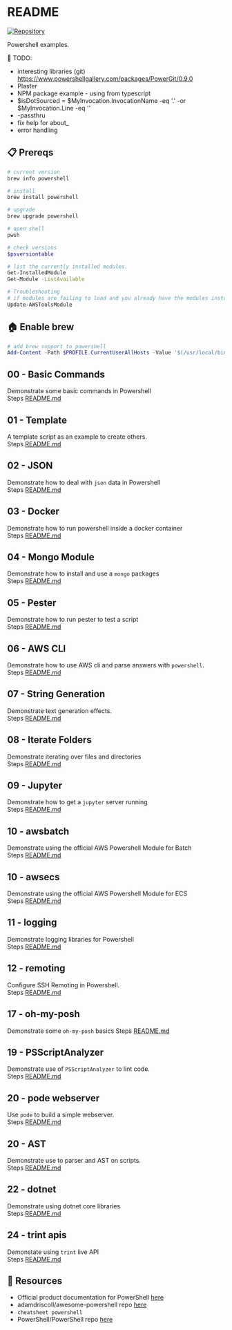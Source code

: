 # README

[![Repository](https://skillicons.dev/icons?i=powershell,docker,linux)](https://skillicons.dev)

Powershell examples.

📝 TODO:

* interesting libraries (git) https://www.powershellgallery.com/packages/PowerGit/0.9.0
* Plaster
* NPM package example - using from typescript
* $isDotSourced = $MyInvocation.InvocationName -eq '.' -or $MyInvocation.Line -eq ''
* -passthru
* fix help for about_
* error handling

## 📋 Prereqs

```sh
# current version
brew info powershell 

# install
brew install powershell

# upgrade
brew upgrade powershell
```

```sh
# open shell
pwsh

# check versions
$psversiontable

# list the currently installed modules.
Get-InstalledModule
Get-Module -ListAvailable   

# Troubleshooting
# if modules are failing to load and you already have the modules installed try upgrading them.
Update-AWSToolsModule  
```

## 🏠 Enable brew

```ps1
# add brew support to powershell
Add-Content -Path $PROFILE.CurrentUserAllHosts -Value '$(/usr/local/bin/brew shellenv) | Invoke-Expression'
```

## 00 - Basic Commands

Demonstrate some basic commands in Powershell  
Steps [README.md](./00_basic_commands/README.md)  

## 01 - Template

A template script as an example to create others.  
Steps [README.md](./01_template_script/README.md)  

## 02 - JSON

Demonstrate how to deal with `json` data in Powershell  
Steps [README.md](./02_json/README.md)  

## 03 - Docker

Demonstrate how to run powershell inside a docker container  
Steps [README.md](./03_docker/README.md)  

## 04 - Mongo Module

Demonstrate how to install and use a `mongo` packages  
Steps [README.md](./04_mongo_module/README.md)  

## 05 - Pester

Demonstrate how to run pester to test a script  
Steps [README.md](./05_pester/README.md)  

## 06 - AWS CLI

Demonstrate how to use AWS cli and parse answers with `powershell`.  
Steps [README.md](./06_awscli/README.md)  

## 07 - String Generation

Demonstrate text generation effects.  
Steps [README.md](./07_string_generation/README.md)  

## 08 - Iterate Folders

Demonstrate iterating over files and directories  
Steps [README.md](./08_iterate_folders/README.md)  

## 09 - Jupyter

Demonstrate how to get a `jupyter` server running  
Steps [README.md](./09_jupyter/README.md)  

## 10 - awsbatch

Demonstrate using the official AWS Powershell Module for Batch  
Steps [README.md](./10_awsbatch/README.md)  

## 10 - awsecs

Demonstrate using the official AWS Powershell Module for ECS  
Steps [README.md](./10_awsecs/README.md)  

## 11 - logging

Demonstrate logging libraries for Powershell  
Steps [README.md](./11_logging/README.md)  

## 12 - remoting

Configure SSH Remoting in Powershell.  
Steps [README.md](./12_remoting/README.md)  

## 17 - oh-my-posh

Demonstrate some `oh-my-posh` basics
Steps [README.md](./17_ohmyposh/README.md)  

## 19 - PSScriptAnalyzer

Demonstrate use of `PSScriptAnalyzer` to lint code.  
Steps [README.md](./19_scriptanalyser/README.md)  

## 20 - pode webserver

Use `pode` to build a simple webserver.  
Steps [README.md](./20_pode/README.md)  

## 20 - AST

Demonstrate use to parser and AST on scripts.  
Steps [README.md](./21_ast/README.md)  

## 22 - dotnet

Demonstrate using dotnet core libraries  
Steps [README.md](./22_dotnet/README.md)  

## 24 - trint apis

Demonstate using `trint` live API  
Steps [README.md](./24_trint_apis/README.md)  

## 👀 Resources

* Official product documentation for PowerShell [here](https://docs.microsoft.com/en-us/powershell/)
* adamdriscoll/awesome-powershell repo [here](https://github.com/adamdriscoll/awesome-powershell)
* `cheatsheet powershell`
* PowerShell/PowerShell repo [here](https://github.com/PowerShell/PowerShell)

